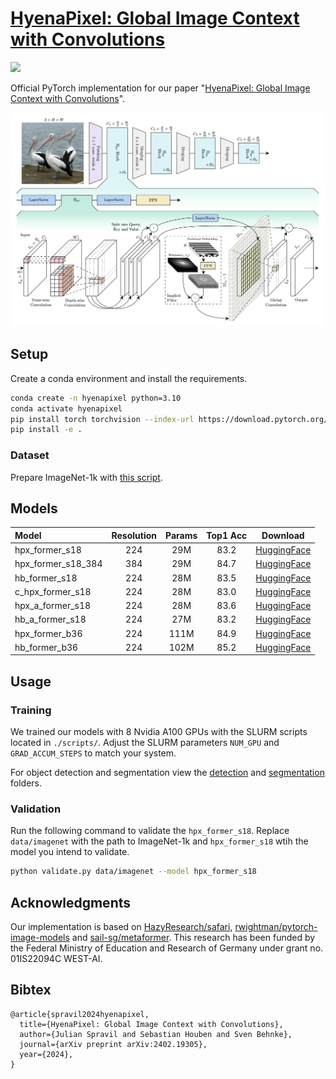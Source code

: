 # [HyenaPixel: Global Image Context with Convolutions](https://arxiv.org/abs/2402.19305)

<p align="left">
<a href="https://arxiv.org/abs/2402.19305" alt="arXiv">
<img src="https://img.shields.io/badge/arXiv-2402.19305-b31b1b.svg?style=flat" />
</a>
</p>

Official PyTorch implementation for our paper "[HyenaPixel: Global Image Context with Convolutions](https://arxiv.org/abs/2402.19305)".

![Visualization of HyenaPixel](docs/hyenapixel.png)

## Setup

Create a conda environment and install the requirements.
```bash
conda create -n hyenapixel python=3.10
conda activate hyenapixel
pip install torch torchvision --index-url https://download.pytorch.org/whl/cu118
pip install -e .
```

### Dataset

Prepare ImageNet-1k with [this script](https://gist.github.com/BIGBALLON/8a71d225eff18d88e469e6ea9b39cef4).

## Models

| Model              | Resolution | Params | Top1 Acc |                                   Download                                   |
| :----------------- | :--------: | :----: | :------: | :--------------------------------------------------------------------------: |
| hpx_former_s18     |    224     |  29M   |   83.2   |   [HuggingFace](https://huggingface.co/Spravil/hpx_former_s18.westai_in1k)   |
| hpx_former_s18_384 |    384     |  29M   |   84.7   | [HuggingFace](https://huggingface.co/Spravil/hpx_former_s18.westai_in1k_384) |
| hb_former_s18      |    224     |  28M   |   83.5   |   [HuggingFace](https://huggingface.co/Spravil/hb_former_s18.westai_in1k)    |
| c_hpx_former_s18   |    224     |  28M   |   83.0   |  [HuggingFace](https://huggingface.co/Spravil/c_hpx_former_s18.westai_in1k)  |
| hpx_a_former_s18   |    224     |  28M   |   83.6   |  [HuggingFace](https://huggingface.co/Spravil/hpx_a_former_s18.westai_in1k)  |
| hb_a_former_s18    |    224     |  27M   |   83.2   |  [HuggingFace](https://huggingface.co/Spravil/hb_a_former_s18.westai_in1k)   |
| hpx_former_b36     |    224     |  111M  |   84.9   |   [HuggingFace](https://huggingface.co/Spravil/hpx_former_b36.westai_in1k)   |
| hb_former_b36      |    224     |  102M  |   85.2   |   [HuggingFace](https://huggingface.co/Spravil/hb_former_b36.westai_in1k)    |

## Usage

### Training

We trained our models with 8 Nvidia A100 GPUs with the SLURM scripts located in `./scripts/`.
Adjust the SLURM parameters `NUM_GPU` and `GRAD_ACCUM_STEPS` to match your system.

For object detection and segmentation view the [detection](detection/) and [segmentation](segmentation/) folders. 

### Validation

Run the following command to validate the `hpx_former_s18`.
Replace `data/imagenet` with the path to ImageNet-1k and `hpx_former_s18` wtih the model you intend to validate.

```bash
python validate.py data/imagenet --model hpx_former_s18
```

## Acknowledgments

Our implementation is based on [HazyResearch/safari](https://github.com/HazyResearch/safari/), [rwightman/pytorch-image-models](https://github.com/rwightman/pytorch-image-models) and [sail-sg/metaformer](https://github.com/sail-sg/metaformer).
This research has been funded by the Federal Ministry of Education and Research of Germany under grant no. 01IS22094C WEST-AI.

## Bibtex

```
@article{spravil2024hyenapixel,
  title={HyenaPixel: Global Image Context with Convolutions},
  author={Julian Spravil and Sebastian Houben and Sven Behnke},
  journal={arXiv preprint arXiv:2402.19305},
  year={2024},
}
```
